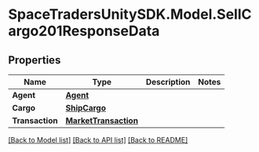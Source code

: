 # SpaceTradersUnitySDK.Model.SellCargo201ResponseData

## Properties

Name | Type | Description | Notes
------------ | ------------- | ------------- | -------------
**Agent** | [**Agent**](Agent.md) |  | 
**Cargo** | [**ShipCargo**](ShipCargo.md) |  | 
**Transaction** | [**MarketTransaction**](MarketTransaction.md) |  | 

[[Back to Model list]](../README.md#documentation-for-models) [[Back to API list]](../README.md#documentation-for-api-endpoints) [[Back to README]](../README.md)

